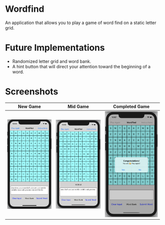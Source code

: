 # Wordfind

An application that allows you to play a game of word find on a static letter grid.

# Future Implementations
- Randomized letter grid and word bank.
- A hint button that will direct your attention toward the beginning of a word. 

# Screenshots

New Game | Mid Game | Completed Game |
---------|----------|----------------|
![](Assets/NewGame.png)| ![](Assets/MidGame.png)| ![](Assets/EndGame.png)
